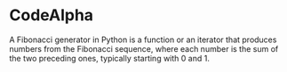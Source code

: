 # CodeAlpha
A Fibonacci generator in Python is a function or an iterator that produces numbers from the Fibonacci sequence, where each number is the sum of the two preceding ones, typically starting with 0 and 1.

